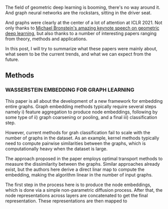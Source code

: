 The field of geometric deep learning is booming, there's no way around it. And graph neural networks are the rockstars, sitting in the driver seat.

And graphs were clearly at the center of a lot of attention at ICLR 2021.
Not only thanks to [Michael Bronstein's amazing keynote speech on geometric deep learning](https://iclr.cc/virtual/2021/invited-talk/3717), but also thanks to a number of interesting papers ranging from theory, methods and applications.

In this post,  I will try to summarize what these papers were mainly about, what seem to be the current trends, and what we can expect from the future.


## Methods

### WASSERSTEIN EMBEDDING FOR GRAPH LEARNING

This paper is all about the development of a new framework for embedding entire graphs.
Graph embedding methods typically require several steps namely i) feature aggregation to produce node embeddings, following by some type of ii) graph coarsening or pooling, and a final iii) classification step.

However, current methods for grah classification fail to scale with the number of graphs in the dataset. As an example, kernel methods typically need to compute pairwise similarities between the graphs, which is computationally heavy when the dataset is large.

The approach proposed in the paper employs optimal transport methods to measure the dissimilarity between the graphs. Similar approaches already exist, but the authors here derive a direct linar map to compute the embedding, making the algorithm linear in the number of input graphs.

The first step in the process here is to produce the node embeddings, which is done via a simple non-parametric diffusion process. After that, the node representations across layers are concatenated to get the final representation.
These representations are then mapped to 


